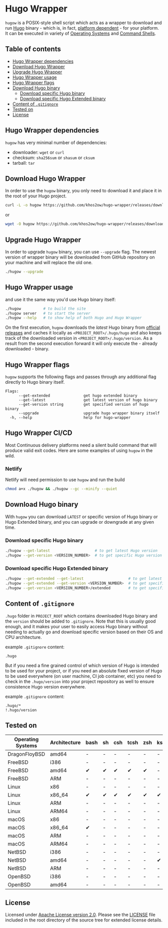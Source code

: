 # Hugo Wrapper

`hugow` is a POSIX-style shell script which acts as a wrapper to download and run [Hugo](https://gohugo.io/)
binary - which is, in fact, [platform dependent](https://gohugo.io/getting-started/installing/#binary-cross-platform) -
for your platform. It can be executed in variety of [Operating Systems](#tested-on) and
[Command Shells](#tested-on).

## Table of contents

- [Hugo Wrapper dependencies](#hugo-wrapper-dependencies)
- [Download Hugo Wrapper](#download-hugo-wrapper)
- [Upgrade Hugo Wrapper](#upgrade-hugo-wrapper)
- [Hugo Wrapper usage](#hugo-wrapper-usage)
- [Hugo Wrapper flags](#hugo-wrapper-flags)
- [Download Hugo binary](#download-hugo-binary)
  - [Download specific Hugo binary](#download-specific-hugo-binary)
  - [Download specific Hugo Extended binary](#download-specific-hugo-extended-binary)
- [Content of `.gitignore`](#content-of-gitignore)
- [Tested on](#tested-on)
- [License](#license)

## Hugo Wrapper dependencies

`hugow` has very minimal number of dependencies:

- downloader: `wget` or `curl`
- checksum: `sha256sum` or `shasum` or `cksum`
- tarball: `tar`

## Download Hugo Wrapper

In order to use the `hugow` binary, you only need to download it and place it in the root
of your Hugo project.

```bash
curl -L -o hugow https://github.com/khos2ow/hugo-wrapper/releases/download/v1.4.2/hugow && chmod +x hugow
```

or

```bash
wget -O hugow https://github.com/khos2ow/hugo-wrapper/releases/download/v1.4.2/hugow && chmod +x hugow
```

## Upgrade Hugo Wrapper

In order to upgrade `hugow` binary, you can use `--upgrade` flag. The newest version of
wrapper binary will be downloaded from GitHub repository on your machine and will replace
the old one.

```bash
./hugow --upgrade
```

## Hugo Wrapper usage

and use it the same way you'd use Hugo binary itself:

```bash
./hugow          # to build the site
./hugow server   # to start the server
./hugow --help   # to show help of both Hugo and Hugo Wrapper
```

On the first execution, `hugow` downloads the _latest_ Hugo binary from
[official releases](https://github.com/gohugoio/hugo/releases) and caches it locally as
`<PROJECT_ROOT>/.hugo/hugo` and also keeps track of the downloaded version in
`<PROJECT_ROOT>/.hugo/version`. As a result from the second execution forward it will only
execute the - already downloaded - binary.

## Hugo Wrapper flags

`hugow` supports the following flags and passes through any additional flag directly to
Hugo binary itself.

```text
Flags:
      --get-extended               get hugo extended binary
      --get-latest                 get latest version of hugo binary
      --get-version string         get specified version of hugo binary
      --upgrade                    upgrade hugo wrapper binary itself
  -h, --help                       help for hugo-wrapper

```

## Hugo Wrapper CI/CD

Most Continuous delivery platforms need a silent build command that will produce valid exit codes. Here are some examples of using `hugow` in the wild.

### Netlify

Netlify will need permission to use `hugow` and run the build

```bash
chmod a+x ./hugow && ./hugow --gc --minify --quiet
```

## Download Hugo binary

With `hugow` you can download `LATEST` or specific version of Hugo binary or Hugo Extended
binary, and you can upgrade or downgrade at any given time.

### Download specific Hugo binary

```bash
./hugow --get-latest                    # to get latest Hugo version
./hugow --get-version <VERSION_NUMBER>  # to get specific Hugo version
```

### Download specific Hugo Extended binary

```bash
./hugow --get-extended --get-latest                    # to get latest Hugo extended version
./hugow --get-extended --get-version <VERSION_NUMBER>  # to get specific Hugo extended version
./hugow --get-version <VERSION_NUMBER>/extended        # to get specific Hugo extended version (alias)
```

## Content of `.gitignore`

`.hugo` folder in `PROJECT_ROOT` which contains downloaded Hugo binary and the `version`
should be added to `.gitignore`. Note that this is usually good enough, and it makes
your user to easily access Hugo binary without needing to actually go and download
specific version based on their OS and CPU architecture.

example `.gitignore` content:

```gitignore
.hugo
```

But if you need a fine grained control of which version of Hugo is intended to be used
for your project, or if you need an absolute fixed version of Hugo to be used everywhere
(on user machine, CI job container, etc) you need to check in the `.hugo/version` into
your project repository as well to ensure consistence Hugo version everywhere.

example `.gitignore` content:

```gitignore
.hugo/*
!.hugo/version
```

## Tested on

 Operating Systems | Architecture | bash | sh | csh | tcsh | zsh | ksh | PowerShell |
-------------------|--------------|------|----|-----|------|-----|-----|------------|
 DragonFloyBSD     | amd64        | -    | -  | -   | -    | -   | -   | -          |
 FreeBSD           | i386         | -    | -  | -   | -    | -   | -   | -          |
 FreeBSD           | amd64        | ✔    | ✔  | ✔   | ✔    | ✔   | -   | -          |
 FreeBSD           | ARM          | -    | -  | -   | -    | -   | -   | -          |
 Linux             | x86          | -    | -  | -   | -    | -   | -   | -          |
 Linux             | x86_64       | ✔    | ✔  | ✔   | ✔    | ✔   | ✔   | -          |
 Linux             | ARM          | -    | -  | -   | -    | -   | -   | -          |
 Linux             | ARM64        | -    | -  | -   | -    | -   | -   | -          |
 macOS             | x86          | -    | -  | -   | -    | -   | -   | -          |
 macOS             | x86_64       | ✔    | -  | -   | -    | -   | -   | -          |
 macOS             | ARM          | -    | -  | -   | -    | -   | -   | -          |
 macOS             | ARM64        | -    | -  | -   | -    | -   | -   | -          |
 NetBSD            | i386         | -    | -  | -   | -    | -   | -   | -          |
 NetBSD            | amd64        | -    | -  | -   | -    | -   | ✔   | -          |
 NetBSD            | ARM          | -    | -  | -   | -    | -   | -   | -          |
 OpenBSD           | i386         | -    | -  | -   | -    | -   | -   | -          |
 OpenBSD           | amd64        | -    | -  | -   | -    | -   | -   | -          |

## License

Licensed under [Apache License version 2.0](http://www.apache.org/licenses/LICENSE-2.0).
Please see the [LICENSE](https://github.com/khos2ow/hugo-wrapper/blob/master/LICENSE)
file included in the root directory of the source tree for extended license details.
